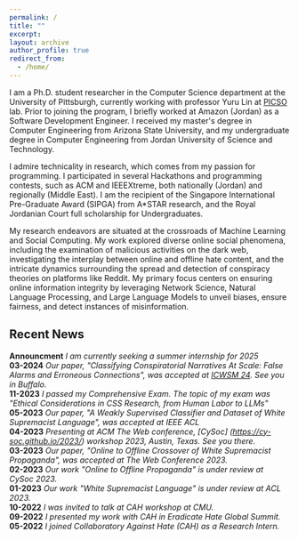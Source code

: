 ```yaml
---
permalink: /
title: ""
excerpt: 
layout: archive
author_profile: true
redirect_from:
  - /home/
---
```


I am a Ph.D. student researcher in the Computer Science department at the University of Pittsburgh, currently working with professor Yuru Lin at [PICSO](https://picsolab.github.io/) lab. Prior to joining the program, I briefly worked at Amazon (Jordan) as a Software Development Engineer. I received my master's degree in Computer Engineering from Arizona State University, and my undergraduate degree in Computer Engineering from Jordan University of Science and Technology.

I admire technicality in research, which comes from my passion for programming. I participated in several Hackathons and programming contests, such as ACM and IEEEXtreme, both nationally (Jordan) and regionally (Middle East). I am the recipient of the Singapore International Pre-Graduate Award (SIPGA) from A*STAR research, and the Royal Jordanian Court full scholarship for Undergraduates.

My research endeavors are situated at the crossroads of Machine Learning and Social Computing. My work explored diverse online social phenomena, including the examination of malicious activities on the dark web, investigating the interplay between online and offline hate content, and the intricate dynamics surrounding the spread and detection of conspiracy theories on platforms like Reddit. My primary focus centers on ensuring online information integrity by leveraging Network Science, Natural Language Processing, and Large Language Models to unveil biases, ensure fairness, and detect instances of misinformation.


## Recent News
**Announcment** *I am currently seeking a summer internship for 2025*\
**03-2024** *Our paper, "Classifying Conspiratorial Narratives At Scale: False Alarms and Erroneous Connections", was accepted at [ICWSM 24](https://www.icwsm.org/2024/index.html/). See you in Buffalo.*\
**11-2023** *I passed my Comprehensive Exam. The topic of my exam was "Ethical Considerations in CSS Research, from Human Labor to LLMs"*\
**05-2023** *Our paper, "A Weakly Supervised Classifier and Dataset of White Supremacist Language", was accepted at IEEE ACL*\
**04-2023** *Presenting at ACM The Web conference, [CySoc] (https://cy-soc.github.io/2023/) workshop 2023, Austin, Texas. See you there.* \
**03-2023** *Our paper, "Online to Offline Crossover of White Supremacist Propaganda", was accepted at The Web Conference 2023.*\
**02-2023** *Our work "Online to Offline Propaganda" is under review at CySoc 2023.*\
**01-2023** *Our work "White Supremacist Language" is under review at ACL 2023.*\
**10-2022** *I was invited to talk at CAH workshop at CMU.*\
**09-2022** *I presented my work with CAH in Eradicate Hate Global Summit.*\
**05-2022** *I joined Collaboratory Against Hate (CAH) as a Research Intern.*
